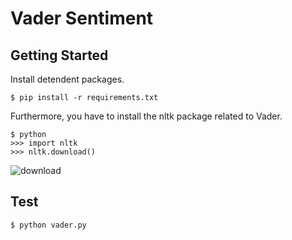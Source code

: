 # Vader Sentiment

## Getting Started

Install detendent packages.

```
$ pip install -r requirements.txt
```

Furthermore, you have to install the nltk package related to Vader.

```
$ python
>>> import nltk
>>> nltk.download()
```

![download]('./images/vader_lexicon.png')

## Test

```
$ python vader.py
```
